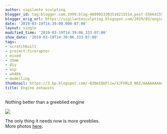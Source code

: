 ```yaml
---
author: vigilante sculpting
blogger_id: tag:blogger.com,1999:blog-4609023303516215514.post-5566415530346110964
blogger_orig_url: https://vigilantesculpting.blogspot.com/2019/03/engine-exhausts.html
date: '2019-03-19T14:39:00.000-07:00'
layout: single
modified_time: '2019-03-19T14:39:06.333-07:00'
show_date: '2019-03-19T14:39:06.333-07:00'
tags:
- scratchbuilt
- project:fireraptor
- mixed
- 35mm
- diy
- wip
- wh40k
- modelling
thumbnail: https://3.bp.blogspot.com/-B20mIQUFliw/XJFhRLD_NbI/AAAAAAAAARw/lI8u_7WVGHkMpMNh6vDyVmcDXJrWjppVACLcBGAs/s320-c/IMG_6250.JPG
title: Engine exhausts
---
```

Nothing better than a greeblied engine  
  

![](https://3.bp.blogspot.com/-B20mIQUFliw/XJFhRLD_NbI/AAAAAAAAARw/lI8u_7WVGHkMpMNh6vDyVmcDXJrWjppVACLcBGAs/s1600/IMG_6250.JPG)

  
The only thing it needs now is more greeblies.  
More photos
[here](http://www.papermodelers.com/forum/alternate-dimensions/42866-fire-raptor-version-2-a-post667626.html#post667626).  
  
  
  
